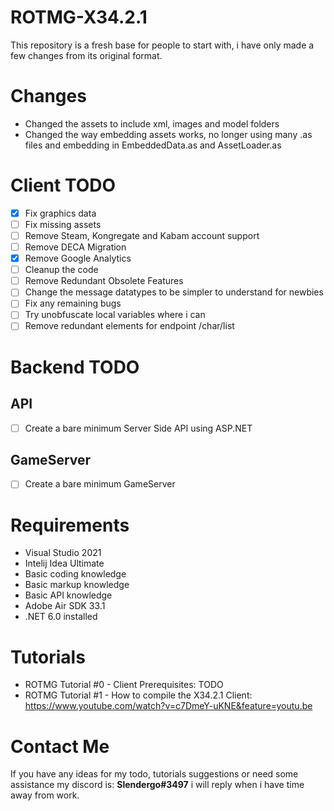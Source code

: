 # ROTMG-X34.2.1
This repository is a fresh base for people to start with, i have only made a few changes from its original format.

# Changes
- Changed the assets to include xml, images and model folders
- Changed the way embedding assets works, no longer using many .as files and embedding in EmbeddedData.as and AssetLoader.as

# Client TODO
- [x] Fix graphics data
- [ ] Fix missing assets
- [ ] Remove Steam, Kongregate and Kabam account support
- [ ] Remove DECA Migration
- [x] Remove Google Analytics
- [ ] Cleanup the code
- [ ] Remove Redundant Obsolete Features
- [ ] Change the message datatypes to be simpler to understand for newbies
- [ ] Fix any remaining bugs
- [ ] Try unobfuscate local variables where i can
- [ ] Remove redundant elements for endpoint /char/list

# Backend TODO

## API
- [ ] Create a bare minimum Server Side API using ASP.NET

## GameServer
- [ ] Create a bare minimum GameServer

# Requirements
- Visual Studio 2021
- Intelij Idea Ultimate
- Basic coding knowledge
- Basic markup knowledge
- Basic API knowledge
- Adobe Air SDK 33.1
- .NET 6.0 installed

# Tutorials
- ROTMG Tutorial #0 - Client Prerequisites: TODO
- ROTMG Tutorial #1 - How to compile the X34.2.1 Client: https://www.youtube.com/watch?v=c7DmeY-uKNE&feature=youtu.be

# Contact Me
If you have any ideas for my todo, tutorials suggestions or need some assistance my discord is: **Slendergo#3497** i will reply when i have time away from work.
